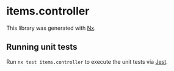 # items.controller

This library was generated with [Nx](https://nx.dev).

## Running unit tests

Run `nx test items.controller` to execute the unit tests via [Jest](https://jestjs.io).
